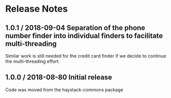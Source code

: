 # Release Notes

## 1.0.1 / 2018-09-04 Separation of the phone number finder into individual finders to facilitate multi-threading
Similar work is still needed for the credit card finder if we decide to continue the multi-threading effort. 

## 1.0.0 / 2018-08-80 Initial release
Code was moved from the haystack-commons package